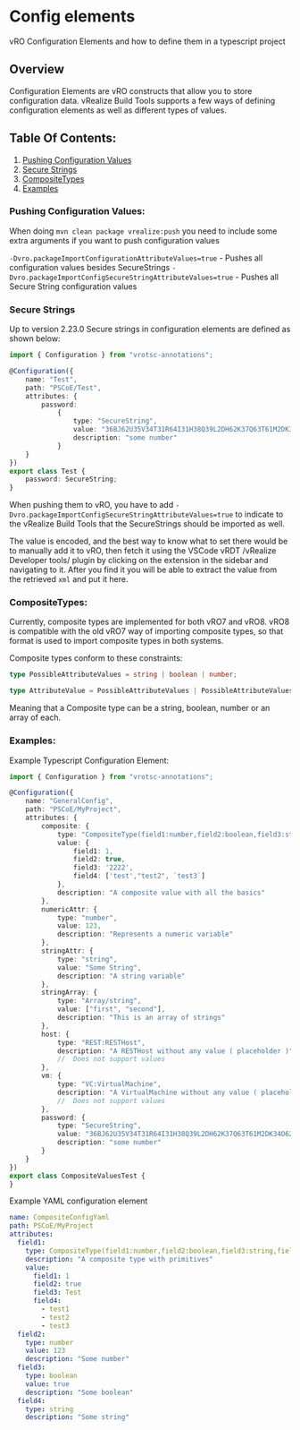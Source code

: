 # Config elements
vRO Configuration Elements and how to define them in a typescript project

## Overview
Configuration Elements are vRO constructs that allow you to store configuration data. vRealize Build Tools supports
a few ways of defining configuration elements as well as different types of values.

## Table Of Contents:
1. [Pushing Configuration Values](#pushing-configuration-values)
2. [Secure Strings](#secure-strings)
3. [CompositeTypes](#compositetypes)
4. [Examples](#examples)

### Pushing Configuration Values:

When doing `mvn clean package vrealize:push` you need to include some extra arguments
if you want to push configuration values

`-Dvro.packageImportConfigurationAttributeValues=true` - Pushes all configuration values besides SecureStrings
`-Dvro.packageImportConfigSecureStringAttributeValues=true` - Pushes all Secure String configuration values

### Secure Strings
Up to version 2.23.0
Secure strings in configuration elements are defined as shown below:
~~~ts
import { Configuration } from "vrotsc-annotations";

@Configuration({
	name: "Test",
	path: "PSCoE/Test",
	attributes: {
		password:
			{
				type: "SecureString",
				value: "36BJ62U35V34T31R64I31H38Q39L2DH62K37Q63T61M2DK34O62R66K35U2DY38Y32S66Q35G2DQ63K66U64Z62X33Q37T31R34Q37W31Z66M31K",
				description: "some number"
			}
	}
})
export class Test {
	password: SecureString;
}
~~~

When pushing them to vRO, you have to add `-Dvro.packageImportConfigSecureStringAttributeValues=true` to indicate to the
vRealize Build Tools that the SecureStrings should be imported as well.

The value is encoded, and the best way to know what to set there would be to manually add it to vRO, then fetch it
using the VSCode vRDT /vRealize Developer tools/ plugin by clicking on the extension in the sidebar and navigating to it.
After you find it you will be able to extract the value from the retrieved `xml` and put it here.

### CompositeTypes:
Currently, composite types are implemented for both vRO7 and vRO8. vRO8 is compatible with the old
vRO7 way of importing composite types, so that format is used to import composite types in both systems.

Composite types conform to these constraints:
~~~ts
type PossibleAttributeValues = string | boolean | number;

type AttributeValue	= PossibleAttributeValues | PossibleAttributeValues[];
~~~

Meaning that a Composite type can be a string, boolean, number or an array of each.


### Examples:
Example Typescript Configuration Element:
~~~ts
import { Configuration } from "vrotsc-annotations";

@Configuration({
	name: "GeneralConfig",
	path: "PSCoE/MyProject",
	attributes: {
		composite: {
			type: "CompositeType(field1:number,field2:boolean,field3:string,field4:Array/string):ITest",
			value: {
				field1: 1,
				field2: true,
				field3: '2222',
				field4: ['test',"test2", `test3`]
			},
			description: "A composite value with all the basics"
		},
		numericAttr: {
			type: "number",
			value: 123,
			description: "Represents a numeric variable"
		},
		stringAttr: {
			type: "string",
			value: "Some String",
			description: "A string variable"
		},
		stringArray: {
			type: "Array/string",
			value: ["first", "second"],
			description: "This is an array of strings"
		},
		host: {
			type: "REST:RESTHost",
			description: "A RESTHost without any value ( placeholder )"
			//  Does not support values
		},
		vm: {
			type: "VC:VirtualMachine",
			description: "A VirtualMachine without any value ( placeholder )"
			//  Does not support values
		},
		password: {
			type: "SecureString",
			value: "36BJ62U35V34T31R64I31H38Q39L2DH62K37Q63T61M2DK34O62R66K35U2DY38Y32S66Q35G2DQ63K66U64Z62X33Q37T31R34Q37W31Z66M31K",
			description: "some number"
		}
	}
})
export class CompositeValuesTest {
}
~~~

Example YAML configuration element
~~~yaml
name: CompositeConfigYaml
path: PSCoE/MyProject
attributes:
  field1:
    type: CompositeType(field1:number,field2:boolean,field3:string,field4:Array/string):ITest
    description: "A composite type with primitives"
    value:
      field1: 1
      field2: true
      field3: Test
      field4:
        - test1
        - test2
        - test3
  field2: 
    type: number
    value: 123
    description: "Some number"
  field3: 
    type: boolean
    value: true
    description: "Some boolean"
  field4: 
    type: string
    description: "Some string"
~~~
